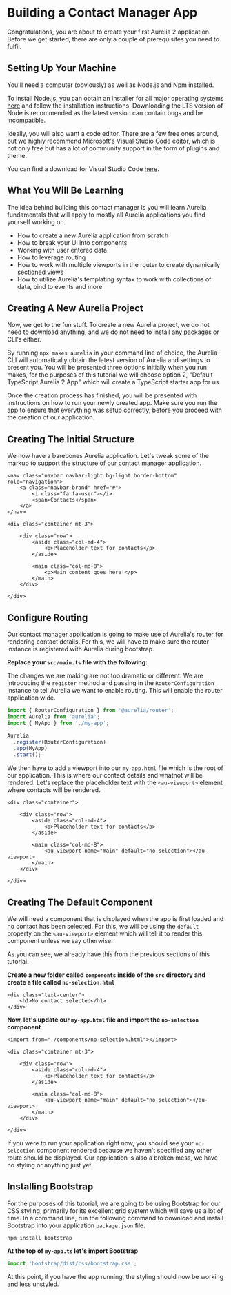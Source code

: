 # Building a Contact Manager App

Congratulations, you are about to create your first Aurelia 2 application. Before we get started, there are only a couple of prerequisites you need to fulfil.

## Setting Up Your Machine

You'll need a computer \(obviously\) as well as Node.js and Npm installed.

To install Node.js, you can obtain an installer for all major operating systems [here](https://nodejs.org/en/download/) and follow the installation instructions. Downloading the LTS version of Node is recommended as the latest version can contain bugs and be incompatible.

Ideally, you will also want a code editor. There are a few free ones around, but we highly recommend Microsoft's Visual Studio Code editor, which is not only free but has a lot of community support in the form of plugins and theme.

You can find a download for Visual Studio Code [here](https://code.visualstudio.com/).

## What You Will Be Learning

The idea behind building this contact manager is you will learn Aurelia fundamentals that will apply to mostly all Aurelia applications you find yourself working on.

* How to create a new Aurelia application from scratch
* How to break your UI into components
* Working with user entered data
* How to leverage routing
* How to work with multiple viewports in the router to create dynamically sectioned views
* How to utilize Aurelia's templating syntax to work with collections of data, bind to events and more

## Creating A New Aurelia Project

Now, we get to the fun stuff. To create a new Aurelia project, we do not need to download anything, and we do not need to install any packages or CLI's either.

By running `npx makes aurelia` in your command line of choice, the Aurelia CLI will automatically obtain the latest version of Aurelia and settings to present you. You will be presented three options initially when you run makes, for the purposes of this tutorial we will choose option 2, "Default TypeScript Aurelia 2 App" which will create a TypeScript starter app for us.

Once the creation process has finished, you will be presented with instructions on how to run your newly created app. Make sure you run the app to ensure that everything was setup correctly, before you proceed with the creation of our application.

## Creating The Initial Structure

We now have a barebones Aurelia application. Let's tweak some of the markup to support the structure of our contact manager application.

```markup
<nav class="navbar navbar-light bg-light border-bottom" role="navigation">
    <a class="navbar-brand" href="#">
        <i class="fa fa-user"></i>
        <span>Contacts</span>
    </a>
</nav>

<div class="container mt-3">

    <div class="row">
        <aside class="col-md-4">
            <p>Placeholder text for contacts</p>
        </aside>

        <main class="col-md-8">
            <p>Main content goes here!</p>
        </main>
    </div>

</div>
```

## Configure Routing

Our contact manager application is going to make use of Aurelia's router for rendering contact details. For this, we will have to make sure the router instance is registered with Aurelia during bootstrap.

**Replace your `src/main.ts` file with the following:**

The changes we are making are not too dramatic or different. We are introducing the `register` method and passing in the `RouterConfiguration` instance to tell Aurelia we want to enable routing. This will enable the router application wide.

```typescript
import { RouterConfiguration } from '@aurelia/router';
import Aurelia from 'aurelia';
import { MyApp } from './my-app';

Aurelia
  .register(RouterConfiguration)
  .app(MyApp)
  .start();
```

We then have to add a viewport into our `my-app.html` file which is the root of our application. This is where our contact details and whatnot will be rendered. Let's replace the placeholder text with the `<au-viewport>` element where contacts will be rendered.

```markup
<div class="container">

    <div class="row">
        <aside class="col-md-4">
            <p>Placeholder text for contacts</p>
        </aside>

        <main class="col-md-8">
            <au-viewport name="main" default="no-selection"></au-viewport>
        </main>
    </div>

</div>
```

## Creating The Default Component

We will need a component that is displayed when the app is first loaded and no contact has been selected. For this, we will be using the `default` property on the `<au-viewport>` element which will tell it to render this component unless we say otherwise.

As you can see, we already have this from the previous sections of this tutorial.

**Create a new folder called `components` inside of the `src` directory and create a file called `no-selection.html`**

```markup
<div class="text-center">
    <h1>No contact selected</h1>
</div>
```

**Now, let's update our `my-app.html` file and import the `no-selection` component**

```markup
<import from="./components/no-selection.html"></import>

<div class="container mt-3">

    <div class="row">
        <aside class="col-md-4">
            <p>Placeholder text for contacts</p>
        </aside>

        <main class="col-md-8">
            <au-viewport name="main" default="no-selection"></au-viewport>
        </main>
    </div>

</div>
```

If you were to run your application right now, you should see your `no-selection` component rendered because we haven't specified any other route should be displayed. Our application is also a broken mess, we have no styling or anything just yet.

## Installing Bootstrap

For the purposes of this tutorial, we are going to be using Bootstrap for our CSS styling, primarily for its excellent grid system which will save us a lot of time. In a command line, run the following command to download and install Bootstrap into your application `package.json` file.

```text
npm install bootstrap
```

**At the top of `my-app.ts` let's import Bootstrap**

```typescript
import 'bootstrap/dist/css/bootstrap.css';
```

At this point, if you have the app running, the styling should now be working and less unstyled.

